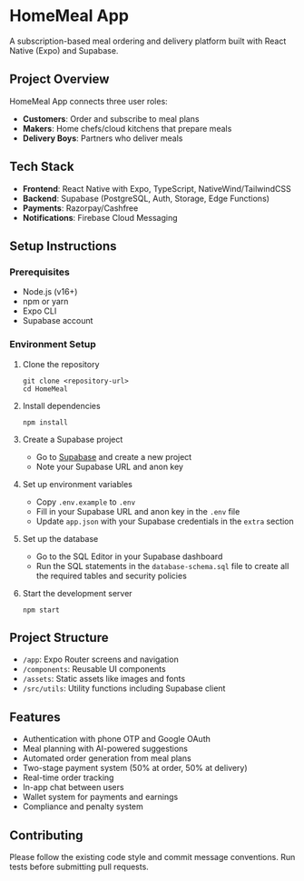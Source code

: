 # HomeMeal App

A subscription-based meal ordering and delivery platform built with React Native (Expo) and Supabase.

## Project Overview

HomeMeal App connects three user roles:

- **Customers**: Order and subscribe to meal plans
- **Makers**: Home chefs/cloud kitchens that prepare meals
- **Delivery Boys**: Partners who deliver meals

## Tech Stack

- **Frontend**: React Native with Expo, TypeScript, NativeWind/TailwindCSS
- **Backend**: Supabase (PostgreSQL, Auth, Storage, Edge Functions)
- **Payments**: Razorpay/Cashfree
- **Notifications**: Firebase Cloud Messaging

## Setup Instructions

### Prerequisites

- Node.js (v16+)
- npm or yarn
- Expo CLI
- Supabase account

### Environment Setup

1. Clone the repository

   ```
   git clone <repository-url>
   cd HomeMeal
   ```

2. Install dependencies

   ```
   npm install
   ```

3. Create a Supabase project

   - Go to [Supabase](https://supabase.com) and create a new project
   - Note your Supabase URL and anon key

4. Set up environment variables

   - Copy `.env.example` to `.env`
   - Fill in your Supabase URL and anon key in the `.env` file
   - Update `app.json` with your Supabase credentials in the `extra` section

5. Set up the database

   - Go to the SQL Editor in your Supabase dashboard
   - Run the SQL statements in the `database-schema.sql` file to create all the required tables and security policies

6. Start the development server
   ```
   npm start
   ```

## Project Structure

- `/app`: Expo Router screens and navigation
- `/components`: Reusable UI components
- `/assets`: Static assets like images and fonts
- `/src/utils`: Utility functions including Supabase client

## Features

- Authentication with phone OTP and Google OAuth
- Meal planning with AI-powered suggestions
- Automated order generation from meal plans
- Two-stage payment system (50% at order, 50% at delivery)
- Real-time order tracking
- In-app chat between users
- Wallet system for payments and earnings
- Compliance and penalty system

## Contributing

Please follow the existing code style and commit message conventions. Run tests before submitting pull requests.
